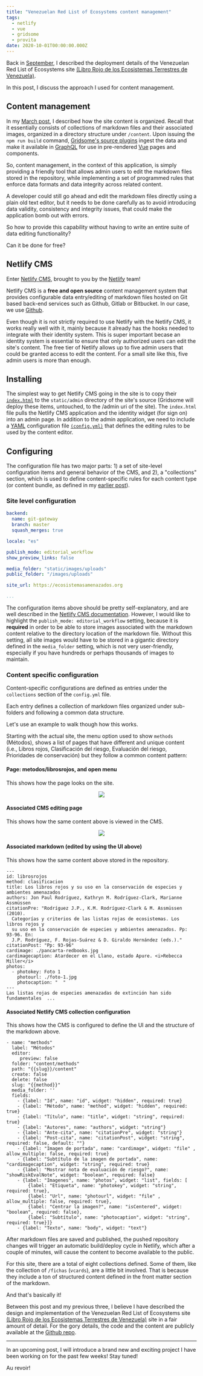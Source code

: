 ```yaml
---
title: "Venezuelan Red List of Ecosystems content management"
tags:
  - netlify
  - vue
  - gridsome
  - provita
date: 2020-10-01T00:00:00.000Z
---
```


Back in [September](https://morinricardo.com/post/2020-09-10-librorojoetv-deploy/), I described the deployment details of the Venezuelan Red List of Ecosystems site [(Libro Rojo de los Ecosistemas Terrestres de Venezuela)](https://ecosistemasamenazados.org/).

In this post, I discuss the approach I used for content management.

<!--more-->

## Content management

In my [March post](https://morinricardo.com/post/2020-03-23-librorojoetv/#content-organization), I described how the site content is organized. Recall that it essentially consists of collections of markdown files and their associated images, organized in a directory structure under ```/content```. Upon issuing the ```npm run build``` command, [Gridsome's source plugins](https://gridsome.org/docs/fetching-data/#import-with-source-plugins) ingest the data and make it available in [GraphQL](https://gridsome.org/docs/data-layer/) for use in pre-rendered [Vue](https://vuejs.org/) pages and components.

So, content management, in the context of this application, is simply providing a friendly tool that allows admin users to edit the markdown files stored in the repository, while implementing a set of programmed rules that enforce data formats and data integrity across related content.

A developer could still go ahead and edit the markdown files directly using a plain old text editor, but it needs to be done carefully as to avoid introducing data validity, consistency and integrity issues, that could make the application bomb out with errors.

So how to provide this capability without having to write an entire suite of data editing functionality?

Can it be done for free?

## Netlify CMS

Enter [Netlify CMS](https://www.netlifycms.org/), brought to you by the [Netlify](https://www.netlify.com/) team!

Netlify CMS is a **free and open source** content management system that provides configurable data entry/editing of markdown files hosted on Git based back-end services such as Github, Gitlab or Bitbucket. In our case, we use [Github](https://github.com/jimmyangel/librorojoetv).

Even though it is not strictly required to use Netlify with the Netlify CMS, it works really well with it, mainly because it already has the hooks needed to integrate with their identity system. This is super important becase an identity system is essential to ensure that only  authorized users can edit the site's content. The free tier of Netlify allows up to five admin users that could be granted access to edit the content. For a small site like this, five admin users is more than enough.

## Installing

The simplest way to get Netlify CMS going in the site is to copy their [```index.html```](https://github.com/jimmyangel/librorojoetv/blob/master/static/admin/index.html) to the ```static/admin``` directory of the site's source (Gridsome will deploy these items, untouched, to the /admin uri of the site). The ```index.html``` file pulls the Netlify CMS application and the identity widget (for sign on) into an admin page. In addition to the admin application, we need to include a [YAML](https://en.wikipedia.org/wiki/YAML) configuration file [```(config.yml)```](https://github.com/jimmyangel/librorojoetv/blob/master/static/admin/config.yml) that defines the editing rules to be used by the content editor.

## Configuring

The configuration file has two major parts: 1) a set of site-level configuration items and general behavior of the CMS, and 2), a "collections" section, which is used to define content-specific rules for each content type (or content bundle, as defined in my [earlier post](https://morinricardo.com/post/2020-03-23-librorojoetv/#content-organization)).


### Site level configuration

```yml
backend:
  name: git-gateway
  branch: master
  squash_merges: true

locale: "es"

publish_mode: editorial_workflow
show_preview_links: false

media_folder: "static/images/uploads"
public_folder: "/images/uploads"

site_url: https://ecosistemasamenazados.org

...
```

The configuration items above should be pretty self-explanatory, and are well described in the [Netlify CMS documentation](https://www.netlifycms.org/docs/configuration-options/). However, I would like to highlight the ```publish_mode: editorial_workflow``` setting, because it is **required** in order to be able to store  images associated with the markdown content relative to the directory location of the markdown file. Without this setting, all site images would have to be stored in a gigantic directory defined in the ```media_folder``` setting, which is not very user-friendly, especially if you have hundreds or perhaps thousands of images to maintain.

### Content specific configuration

Content-specific configurations are defined as entries under the ```collections``` section of the ```config.yml``` file.

Each entry defines a collection of markdown files organized under sub-folders and following a common data structure.

Let's use an example to walk though how this works.

Starting with the actual site, the menu option used to show ```methods``` (Métodos), shows a list of pages that have different and unique content (i.e., Libros rojos, Clasificación del riesgo, Evaluación del riesgo, Prioridades de conservación) but they follow a common content pattern:

#### Page: metodos/librosrojos, and open menu ####

This shows how the page looks on the site.

<p align="center">
  <img src="/images/uploads/librorojo-cms-1.png"/>
</p>

#### Associated CMS editing page

This shows how the same content above is viewed in the CMS.

<p align="center">
  <img src="/images/uploads/librorojo-cms-2.png"/>
</p>


#### Associated markdown (edited by using the UI above)

This shows how the same content above stored in the repository.

```
---
id: librosrojos
method: clasificacion
title: Los libros rojos y su uso en la conservación de especies y ambientes amenazados
authors: Jon Paul Rodríguez, Kathryn M. Rodríguez-Clark, Marianne Assmüssen
citationPre: "Rodríguez J.P., K.M. Rodríguez-Clark & M. Assmüssen (2010).
  Categorías y criterios de las listas rojas de ecosistemas. Los libros rojos y
  su uso en la conservación de especies y ambientes amenazados. Pp: 93-96. En:
  J.P. Rodríguez, F. Rojas-Suárez & D. Giraldo Hernández (eds.)."
citationPost: "Pp: 93-96"
cardimage: ./pancarta-redbooks.jpg
cardimagecaption: Atardecer en el Llano, estado Apure. <i>Rebecca Miller</i>
photos:
  - photokey: Foto 1
    photourl: ./foto-1.jpg
    photocaption: "  "
---
Las listas rojas de especies amenazadas de extinción han sido fundamentales  ...

```

#### Associated Netlify CMS collection configuration

This shows how the CMS is configured to define the UI and the structure of the markdown above.

```
- name: "methods"
  label: "Métodos"
  editor:
     preview: false
  folder: "content/methods"
  path: "{{slug}}/content"
  create: false
  delete: false
  slug: "{{method}}"
  media_folder: ''
  fields:
    - {label: "Id", name: "id", widget: "hidden", required: true}
    - {label: "Método", name: "method", widget: "hidden", required: true}
    - {label: "Título", name: "title", widget: "string", required: true}
    - {label: "Autores", name: "authors", widget: "string"}
    - {label: "Ante-cita", name: "citationPre", widget: "string"}
    - {label: "Post-cita", name: "citationPost", widget: "string", required: false, default: ""}
    - {label: "Imagen de portada", name: "cardimage", widget: "file" , allow_multiple: false, required: true}
    - {label: "Subtítulo de la imagen de portada", name: "cardimagecaption", widget: "string", required: true}
    - {label: "Mostrar nota de evaluación de riesgo?", name: "showRiskEvalNote", widget: "boolean", required: false}
    - {label: "Imagenes", name: "photos", widget: "list", fields: [
        {label: "Etiqueta", name: "photokey", widget: "string", required: true},
        {label: "Url", name: "photourl", widget: "file" , allow_multiple: false, required: true},
        {label: "Centrar la imagen?", name: "isCentered", widget: "boolean", required: false},
        {label: "Subtítulo", name: "photocaption", widget: "string", required: true}]}
    - {label: "Texto", name: "body", widget: "text"}
```

After markdown files are saved and published, the pushed repository changes will trigger an automatic build/deploy cycle in Netlify, which after a couple of minutes, will cause the content to become available to the public.

For this site, there are a total of eight collections defined. Some of them, like the collection of ```/fichas``` (```vcards```), are a little bit involved. That is because they include a ton of structured content defined in the front matter section of the markdown.

And that's basically it!

Between this post and my previous three, I believe I have described the design and implementation of the Venezuelan Red List of Ecosystems site [(Libro Rojo de los Ecosistemas Terrestres de Venezuela)](https://ecosistemasamenazados.org/) site in a fair amount of detail. For the gory details, the code and the content are publicly available at the [Github repo](https://github.com/jimmyangel/librorojoetv).

---

In an upcoming post, I will introduce a brand new and exciting project I have been working on for the past few weeks! Stay tuned!

Au revoir!
